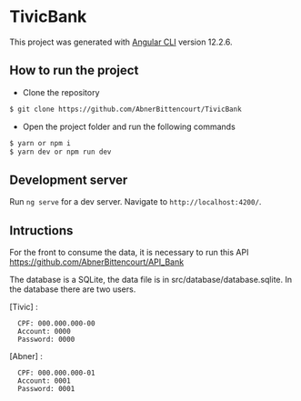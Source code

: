# TivicBank

This project was generated with [Angular CLI](https://github.com/angular/angular-cli) version 12.2.6.

## How to run the project

- Clone the repository

```bash
$ git clone https://github.com/AbnerBittencourt/TivicBank
```

- Open the project folder and run the following commands

```bash
$ yarn or npm i
$ yarn dev or npm run dev
```

## Development server

Run `ng serve` for a dev server. Navigate to `http://localhost:4200/`.

## Intructions

For the front to consume the data, it is necessary to run this API
<a>https://github.com/AbnerBittencourt/API_Bank

The database is a SQLite, the data file is in src/database/database.sqlite. In the database there are two users.

[Tivic] :

      CPF: 000.000.000-00
      Account: 0000
      Password: 0000

[Abner] :

      CPF: 000.000.000-01
      Account: 0001
      Password: 0001
